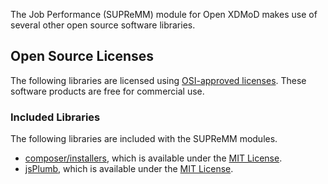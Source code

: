 The Job Performance (SUPReMM) module for Open XDMoD makes use of several other open source
software libraries.

## Open Source Licenses

The following libraries are licensed using [OSI-approved licenses][osi]. These software products are free for commercial use.

### Included Libraries

The following libraries are included with the SUPReMM modules.

- [composer/installers](https://composer.github.io/installers), which is
  available under the [MIT License][mit].
- [jsPlumb](https://jsplumbtoolkit.com), which is available under the
  [MIT License][mit].

[osi]:       http://opensource.org/licenses
[mit]:       http://en.wikipedia.org/wiki/MIT_License
